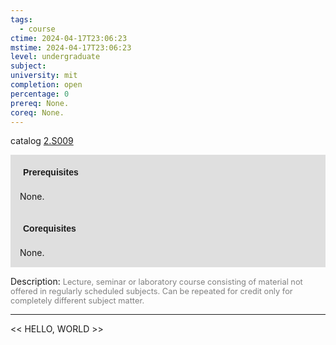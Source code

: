```yaml
---
tags:
  - course
ctime: 2024-04-17T23:06:23
mstime: 2024-04-17T23:06:23
level: undergraduate
subject: 
university: mit
completion: open
percentage: 0
prereq: None.
coreq: None.
---
```


catalog [2.S009](http://student.mit.edu/catalog/m2c.html#2.S009)

<span style="display: block; padding: 15px; background-color: rgb(100, 100, 100, 0.2);"><font id="m_prereq1969_0" style="display: block; font-family: Arial, sans-serif; font-weight: bold; padding: 5px">Prerequisites</font><br><span id="prereq1969_0">None.</span></span>
<span style="display: block; padding: 15px; background-color: rgb(100, 100, 100, 0.2);"><font id="m_coreq1969_0" style="display: block; font-family: Arial, sans-serif; font-weight: bold; padding: 5px">Corequisites</font><br><span id="coreq1969_0">None.</span></span>

<font style="">Description:</font>
<font style="color: grey; font-size: 0.8rem;">Lecture, seminar or laboratory course consisting of material not offered in regularly scheduled subjects. Can be repeated for credit only for completely different subject matter.</font>



---

<< HELLO, WORLD >>
